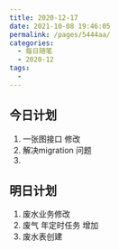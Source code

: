 ```yaml
---
title: 2020-12-17
date: 2021-10-08 19:46:05
permalink: /pages/5444aa/
categories:
  - 每日随笔
  - 2020-12
tags:
  - 
---
```

## 今日计划  

1. 一张图接口 修改
2. 解决migration 问题
3. 







## 明日计划

1. 废水业务修改
2. 废气 年定时任务 增加
3. 废水表创建